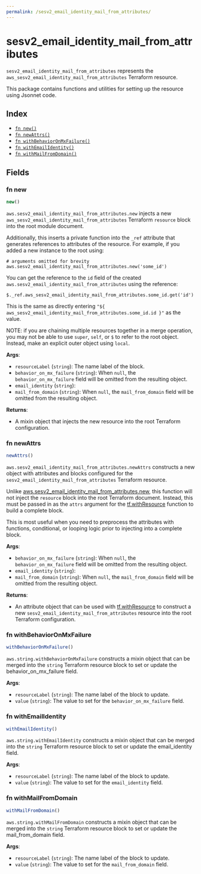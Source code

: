 ```yaml
---
permalink: /sesv2_email_identity_mail_from_attributes/
---
```


# sesv2_email_identity_mail_from_attributes

`sesv2_email_identity_mail_from_attributes` represents the `aws_sesv2_email_identity_mail_from_attributes` Terraform resource.



This package contains functions and utilities for setting up the resource using Jsonnet code.


## Index

* [`fn new()`](#fn-new)
* [`fn newAttrs()`](#fn-newattrs)
* [`fn withBehaviorOnMxFailure()`](#fn-withbehavioronmxfailure)
* [`fn withEmailIdentity()`](#fn-withemailidentity)
* [`fn withMailFromDomain()`](#fn-withmailfromdomain)

## Fields

### fn new

```ts
new()
```


`aws.sesv2_email_identity_mail_from_attributes.new` injects a new `aws_sesv2_email_identity_mail_from_attributes` Terraform `resource`
block into the root module document.

Additionally, this inserts a private function into the `_ref` attribute that generates references to attributes of the
resource. For example, if you added a new instance to the root using:

    # arguments omitted for brevity
    aws.sesv2_email_identity_mail_from_attributes.new('some_id')

You can get the reference to the `id` field of the created `aws.sesv2_email_identity_mail_from_attributes` using the reference:

    $._ref.aws_sesv2_email_identity_mail_from_attributes.some_id.get('id')

This is the same as directly entering `"${ aws_sesv2_email_identity_mail_from_attributes.some_id.id }"` as the value.

NOTE: if you are chaining multiple resources together in a merge operation, you may not be able to use `super`, `self`,
or `$` to refer to the root object. Instead, make an explicit outer object using `local`.

**Args**:
  - `resourceLabel` (`string`): The name label of the block.
  - `behavior_on_mx_failure` (`string`):  When `null`, the `behavior_on_mx_failure` field will be omitted from the resulting object.
  - `email_identity` (`string`): 
  - `mail_from_domain` (`string`):  When `null`, the `mail_from_domain` field will be omitted from the resulting object.

**Returns**:
- A mixin object that injects the new resource into the root Terraform configuration.


### fn newAttrs

```ts
newAttrs()
```


`aws.sesv2_email_identity_mail_from_attributes.newAttrs` constructs a new object with attributes and blocks configured for the `sesv2_email_identity_mail_from_attributes`
Terraform resource.

Unlike [aws.sesv2_email_identity_mail_from_attributes.new](#fn-sesv2_email_identity_mail_from_attributesnew), this function will not inject the `resource`
block into the root Terraform document. Instead, this must be passed in as the `attrs` argument for the
[tf.withResource](https://github.com/tf-libsonnet/core/tree/main/docs#fn-withresource) function to build a complete block.

This is most useful when you need to preprocess the attributes with functions, conditional, or looping logic prior to
injecting into a complete block.

**Args**:
  - `behavior_on_mx_failure` (`string`):  When `null`, the `behavior_on_mx_failure` field will be omitted from the resulting object.
  - `email_identity` (`string`): 
  - `mail_from_domain` (`string`):  When `null`, the `mail_from_domain` field will be omitted from the resulting object.

**Returns**:
  - An attribute object that can be used with [tf.withResource](https://github.com/tf-libsonnet/core/tree/main/docs#fn-withresource) to construct a new `sesv2_email_identity_mail_from_attributes` resource into the root Terraform configuration.


### fn withBehaviorOnMxFailure

```ts
withBehaviorOnMxFailure()
```

`aws.string.withBehaviorOnMxFailure` constructs a mixin object that can be merged into the `string`
Terraform resource block to set or update the behavior_on_mx_failure field.



**Args**:
  - `resourceLabel` (`string`): The name label of the block to update.
  - `value` (`string`): The value to set for the `behavior_on_mx_failure` field.


### fn withEmailIdentity

```ts
withEmailIdentity()
```

`aws.string.withEmailIdentity` constructs a mixin object that can be merged into the `string`
Terraform resource block to set or update the email_identity field.



**Args**:
  - `resourceLabel` (`string`): The name label of the block to update.
  - `value` (`string`): The value to set for the `email_identity` field.


### fn withMailFromDomain

```ts
withMailFromDomain()
```

`aws.string.withMailFromDomain` constructs a mixin object that can be merged into the `string`
Terraform resource block to set or update the mail_from_domain field.



**Args**:
  - `resourceLabel` (`string`): The name label of the block to update.
  - `value` (`string`): The value to set for the `mail_from_domain` field.
